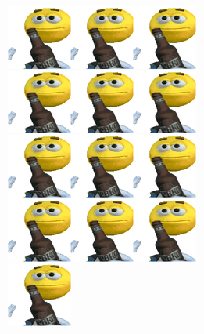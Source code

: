 ![doot](https://raw.githubusercontent.com/Poeeno/Poeeno/refs/heads/main/me-and-the-minecraft-boys-minecraft.gif)![doot](https://raw.githubusercontent.com/Poeeno/Poeeno/refs/heads/main/me-and-the-minecraft-boys-minecraft.gif)![doot](https://raw.githubusercontent.com/Poeeno/Poeeno/refs/heads/main/me-and-the-minecraft-boys-minecraft.gif)![doot](https://raw.githubusercontent.com/Poeeno/Poeeno/refs/heads/main/me-and-the-minecraft-boys-minecraft.gif)![doot](https://raw.githubusercontent.com/Poeeno/Poeeno/refs/heads/main/me-and-the-minecraft-boys-minecraft.gif)![doot](https://raw.githubusercontent.com/Poeeno/Poeeno/refs/heads/main/me-and-the-minecraft-boys-minecraft.gif)![doot](https://raw.githubusercontent.com/Poeeno/Poeeno/refs/heads/main/me-and-the-minecraft-boys-minecraft.gif)![doot](https://raw.githubusercontent.com/Poeeno/Poeeno/refs/heads/main/me-and-the-minecraft-boys-minecraft.gif)![doot](https://raw.githubusercontent.com/Poeeno/Poeeno/refs/heads/main/me-and-the-minecraft-boys-minecraft.gif)![doot](https://raw.githubusercontent.com/Poeeno/Poeeno/refs/heads/main/me-and-the-minecraft-boys-minecraft.gif)![doot](https://raw.githubusercontent.com/Poeeno/Poeeno/refs/heads/main/me-and-the-minecraft-boys-minecraft.gif)![doot](https://raw.githubusercontent.com/Poeeno/Poeeno/refs/heads/main/me-and-the-minecraft-boys-minecraft.gif)![doot](https://raw.githubusercontent.com/Poeeno/Poeeno/refs/heads/main/me-and-the-minecraft-boys-minecraft.gif)
